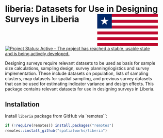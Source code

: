 
<!-- README.md is generated from README.Rmd. Please edit that file -->

# liberia: Datasets for Use in Designing Surveys in Liberia <img src="man/figures/logo.svg" width="200" align="right" />

<!-- badges: start -->

[![Project Status: Active – The project has reached a stable, usable
state and is being actively
developed.](https://www.repostatus.org/badges/latest/active.svg)](https://www.repostatus.org/#active)
<!-- badges: end -->

Designing surveys require relevant datasets to be used as basis for
sample size calculations, sampling design, survey planning/logistics and
survey implementation. These include datasets on population, lists of
sampling clusters, map datasets for spatial sampling, and previous
survey datasets that can be used for estimating indicator variance and
design effects. This package contains relevant datasets for use in
designing surveys in Liberia.

## Installation

Install `liberia` package from GitHub via \`remotes\`\`:

``` r
if (!require(remotes)) install.packages("remotes")
remotes::install_github("spatialworks/liberia")
```

